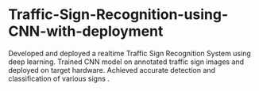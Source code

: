 # Traffic-Sign-Recognition-using-CNN-with-deployment
Developed and deployed a real­time Traffic Sign Recognition System using deep learning. Trained CNN model on annotated traffic sign images and deployed on target hardware. Achieved accurate detection and classification of various signs . 
